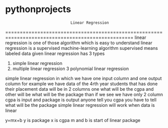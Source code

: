 # pythonprojects
                                 Linear Regression
==================================================================================================
linear regression is one of those algorithm which is easy to understand
linear regression is a supervised machine-learning algorithm
supervised means labeled data given 
linear regression has 3 types 
1. simple linear regression
2. multiple linear regression
3 polynomial linear regression

simple linear regression in which we have one input column and one output column
for example we have data of the 4rth year students that has done their placement 
data will be in 2 columns 
one what will be the cgpa and other will be what will be the package 
than if we see we have only 2 column 
cgpa is input and package is output
anyone tell you cgpa you have to tell what will be the package
simple linear regression will work when data is linear

y=mx+b
y is package
x is cgpa
m and b is start of linear package 
